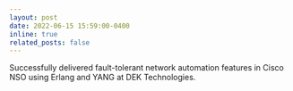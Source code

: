 ```yaml
---
layout: post
date: 2022-06-15 15:59:00-0400
inline: true
related_posts: false
---
```


Successfully delivered fault-tolerant network automation features in Cisco NSO using Erlang and YANG at DEK Technologies.
